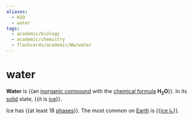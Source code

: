 ```yaml
---
aliases:
  - H2O
  - water
tags:
  - academic/biology
  - academic/chemistry
  - flashcards/academic/Ww/water
---
```


# water

__Water__ is {{an [inorganic compound](inorganic%20compound.md) with the [chemical formula](chemical%20formula.md) __H<sub>2</sub>O__}}. In its [solid](solid.md) state, {{it is [ice](ice.md)}}. <!--SR:!2023-06-14,51,290!2023-06-28,65,310-->

Ice has {{at least 18 [phases](phase%20(matter).md)}}. The most common on [Earth](Earth.md) is {{[ice I<sub>h</sub>](ice%20Ih.md)}}. <!--SR:!2023-10-09,138,290!2023-07-05,72,310-->
